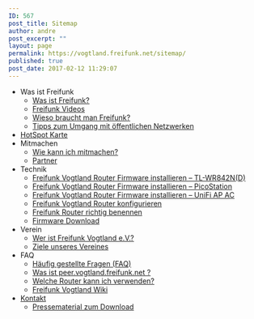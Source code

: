 ```yaml
---
ID: 567
post_title: Sitemap
author: andre
post_excerpt: ""
layout: page
permalink: https://vogtland.freifunk.net/sitemap/
published: true
post_date: 2017-02-12 11:29:07
---
```

<ul id="menu-hauptmenue" class="menu">
  <li id="menu-item-517" class="menu-item menu-item-type-custom menu-item-object-custom menu-item-has-children menu-item-517">
    <a>Was ist Freifunk</a> <ul class="sub-menu">
      <li id="menu-item-22" class="menu-item menu-item-type-post_type menu-item-object-page menu-item-22">
        <a href="http://vogtland.freifunk.net/?page_id=20">Was ist Freifunk?</a>
      </li>
      <li id="menu-item-153" class="menu-item menu-item-type-post_type menu-item-object-page menu-item-153">
        <a href="http://vogtland.freifunk.net/?page_id=150">Freifunk Videos</a>
      </li>
      <li id="menu-item-43" class="menu-item menu-item-type-post_type menu-item-object-page menu-item-43">
        <a href="http://vogtland.freifunk.net/?page_id=42">Wieso braucht man Freifunk?</a>
      </li>
      <li id="menu-item-50" class="menu-item menu-item-type-custom menu-item-object-custom menu-item-50">
        <a target="_blank" href="http://wiki.freifunk.net/Sicherheit">Tipps zum Umgang mit öffentlichen Netzwerken</a>
      </li>
    </ul>
  </li>
  
  <li id="menu-item-565" class="menu-item menu-item-type-custom menu-item-object-custom menu-item-565">
    <a target="_blank" href="/map">HotSpot Karte</a>
  </li>
  <li id="menu-item-518" class="menu-item menu-item-type-custom menu-item-object-custom menu-item-has-children menu-item-518">
    <a>Mitmachen</a> <ul class="sub-menu">
      <li id="menu-item-33" class="menu-item menu-item-type-post_type menu-item-object-page menu-item-33">
        <a href="http://vogtland.freifunk.net/?page_id=32">Wie kann ich mit­ma­chen?</a>
      </li>
      <li id="menu-item-208" class="menu-item menu-item-type-post_type menu-item-object-page menu-item-208">
        <a href="http://vogtland.freifunk.net/?page_id=207">Partner</a>
      </li>
    </ul>
  </li>
  
  <li id="menu-item-519" class="menu-item menu-item-type-custom menu-item-object-custom menu-item-has-children menu-item-519">
    <a>Technik</a> <ul class="sub-menu">
      <li id="menu-item-121" class="menu-item menu-item-type-post_type menu-item-object-page menu-item-121">
        <a href="http://vogtland.freifunk.net/?page_id=117">Freifunk Vogtland Router Firmware installieren – TL-WR842N(D)</a>
      </li>
      <li id="menu-item-338" class="menu-item menu-item-type-post_type menu-item-object-page menu-item-338">
        <a href="http://vogtland.freifunk.net/?page_id=337">Freifunk Vogtland Router Firmware installieren – PicoStation</a>
      </li>
      <li id="menu-item-447" class="menu-item menu-item-type-post_type menu-item-object-page menu-item-447">
        <a href="http://vogtland.freifunk.net/?page_id=441">Freifunk Vogtland Router Firmware installieren – UniFi AP AC</a>
      </li>
      <li id="menu-item-187" class="menu-item menu-item-type-post_type menu-item-object-page menu-item-187">
        <a href="http://vogtland.freifunk.net/?page_id=166">Freifunk Vogtland Router konfigurieren</a>
      </li>
      <li id="menu-item-386" class="menu-item menu-item-type-post_type menu-item-object-page menu-item-386">
        <a href="http://vogtland.freifunk.net/?page_id=380">Freifunk Router richtig benennen</a>
      </li>
      <li id="menu-item-102" class="menu-item menu-item-type-custom menu-item-object-custom menu-item-102">
        <a target="_blank" href="http://firmware.freifunk-vogtland.net/firmware/">Firmware Download</a>
      </li>
    </ul>
  </li>
  
  <li id="menu-item-520" class="menu-item menu-item-type-custom menu-item-object-custom menu-item-has-children menu-item-520">
    <a>Verein</a> <ul class="sub-menu">
      <li id="menu-item-30" class="menu-item menu-item-type-post_type menu-item-object-page menu-item-30">
        <a href="http://vogtland.freifunk.net/?page_id=29">Wer ist Freifunk Vogtland e.V.?</a>
      </li>
      <li id="menu-item-494" class="menu-item menu-item-type-post_type menu-item-object-page menu-item-494">
        <a href="http://vogtland.freifunk.net/?page_id=493">Ziele unseres Vereines</a>
      </li>
    </ul>
  </li>
  
  <li id="menu-item-521" class="menu-item menu-item-type-custom menu-item-object-custom menu-item-has-children menu-item-521">
    <a>FAQ</a> <ul class="sub-menu">
      <li id="menu-item-420" class="menu-item menu-item-type-post_type menu-item-object-page menu-item-420">
        <a href="http://vogtland.freifunk.net/?page_id=419">Häufig gestellte Fragen (FAQ)</a>
      </li>
      <li id="menu-item-289" class="menu-item menu-item-type-post_type menu-item-object-page menu-item-289">
        <a href="http://vogtland.freifunk.net/?page_id=288">Was ist peer.vogtland.freifunk.net ?</a>
      </li>
      <li id="menu-item-299" class="menu-item menu-item-type-post_type menu-item-object-page menu-item-299">
        <a href="http://vogtland.freifunk.net/?page_id=298">Welche Router kann ich verwenden?</a>
      </li>
      <li id="menu-item-41" class="menu-item menu-item-type-custom menu-item-object-custom menu-item-41">
        <a target="_blank" href="http://wiki.freifunk.net/Freifunk_Vogtland">Freifunk Vogtland Wiki</a>
      </li>
    </ul>
  </li>
  
  <li id="menu-item-434" class="menu-item menu-item-type-post_type menu-item-object-page menu-item-has-children menu-item-434">
    <a href="http://vogtland.freifunk.net/?page_id=194">Kontakt</a> <ul class="sub-menu">
      <li id="menu-item-98" class="menu-item menu-item-type-post_type menu-item-object-page menu-item-98">
        <a href="http://vogtland.freifunk.net/?page_id=58">Pressematerial zum Download</a>
      </li>
    </ul>
  </li>
</ul>